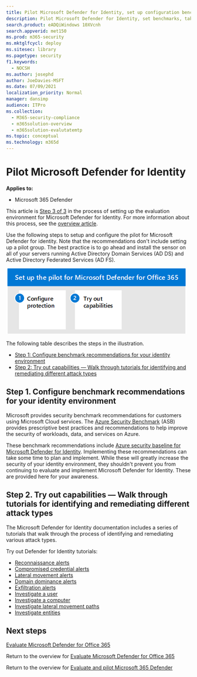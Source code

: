 ```yaml
---
title: Pilot Microsoft Defender for Identity, set up configuration benchmarks, standards, guidelines, and take tutorials about detecting, and remediating various Identity threats like reconnaissance, compromised credential, lateral movement, domain dominance, and exfiltration alerts, conduct user, computer, entity, and lateral movement paths investigation.
description: Pilot Microsoft Defender for Identity, set benchmarks, take tutorials on reconnaissance, compromised credential, lateral movement, domain dominance, and exfiltration alerts, among others.
search.product: eADQiWindows 10XVcnh
search.appverid: met150
ms.prod: m365-security
ms.mktglfcycl: deploy
ms.sitesec: library
ms.pagetype: security
f1.keywords: 
  - NOCSH
ms.author: josephd
author: JoeDavies-MSFT
ms.date: 07/09/2021
localization_priority: Normal
manager: dansimp
audience: ITPro
ms.collection: 
  - M365-security-compliance
  - m365solution-overview
  - m365solution-evalutatemtp
ms.topic: conceptual
ms.technology: m365d
---
```


# Pilot Microsoft Defender for Identity


**Applies to:**
- Microsoft 365 Defender

This article is [Step 3 of 3](eval-defender-identity-overview.md) in the process of setting up the evaluation environment for Microsoft Defender for Identity. For more information about this process, see the [overview article](eval-defender-identity-overview.md).

Use the following steps to setup and configure the pilot for Microsoft Defender for identity. Note that the recommendations don't include setting up a pilot group. The best practice is to go ahead and install the sensor on all of your servers running Active Directory Domain Services (AD DS) and Active Directory Federated Services (AD FS).

![Steps for adding Microsoft Defender for Identity to the Defender evaluation environment](../../media/defender/m365-defender-identity-pilot-steps.png)

The following table describes the steps in the illustration.

- [Step 1: Configure benchmark recommendations for your identity environment](#step-1-configure-benchmark-recommendations-for-your-identity-environment)
- [Step 2: Try out capabilities — Walk through tutorials for identifying and remediating different attack types ](#step-2-try-out-capabilities--walk-through-tutorials-for-identifying-and-remediating-different-attack-types)

## Step 1. Configure benchmark recommendations for your identity environment

Microsoft provides security benchmark recommendations for customers using Microsoft Cloud services. The [Azure Security Benchmark](/security/benchmark/azure/overview) (ASB) provides prescriptive best practices and recommendations to help improve the security of workloads, data, and services on Azure.

These benchmark recommendations include [Azure security baseline for Microsoft Defender for Identity](/security/benchmark/azure/baselines/defender-for-identity-security-baseline). Implementing these recommendations can take some time to plan and implement. While these will greatly increase the security of your identity environment, they shouldn't prevent you from continuing to evaluate and implement Microsoft Defender for Identity. These are provided here for your awareness.

## Step 2. Try out capabilities — Walk through tutorials for identifying and remediating different attack types

The Microsoft Defender for Identity documentation includes a series of tutorials that walk through the process of identifying and remediating various attack types.

Try out Defender for Identity tutorials:
- [Reconnaissance alerts](/defender-for-identity/reconnaissance-alerts)
- [Compromised credential alerts](/defender-for-identity/compromised-credentials-alerts)
- [Lateral movement alerts](/defender-for-identity/lateral-movement-alerts)
- [Domain dominance alerts](/defender-for-identity/domain-dominance-alerts)
- [Exfiltration alerts](/defender-for-identity/exfiltration-alerts)
- [Investigate a user](/defender-for-identity/investigate-a-user)
- [Investigate a computer](/defender-for-identity/investigate-a-computer)
- [Investigate lateral movement paths](/defender-for-identity/investigate-lateral-movement-path)
- [Investigate entities](/defender-for-identity/investigate-entity)

## Next steps

[Evaluate Microsoft Defender for Office 365](eval-defender-office-365-overview.md)

Return to the overview for [Evaluate Microsoft Defender for Office 365](eval-defender-office-365-overview.md)

Return to the overview for [Evaluate and pilot Microsoft 365 Defender](eval-overview.md)